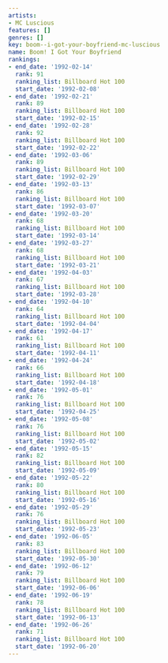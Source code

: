 ```yaml
---
artists:
- MC Luscious
features: []
genres: []
key: boom--i-got-your-boyfriend-mc-luscious
name: Boom! I Got Your Boyfriend
rankings:
- end_date: '1992-02-14'
  rank: 91
  ranking_list: Billboard Hot 100
  start_date: '1992-02-08'
- end_date: '1992-02-21'
  rank: 89
  ranking_list: Billboard Hot 100
  start_date: '1992-02-15'
- end_date: '1992-02-28'
  rank: 92
  ranking_list: Billboard Hot 100
  start_date: '1992-02-22'
- end_date: '1992-03-06'
  rank: 89
  ranking_list: Billboard Hot 100
  start_date: '1992-02-29'
- end_date: '1992-03-13'
  rank: 86
  ranking_list: Billboard Hot 100
  start_date: '1992-03-07'
- end_date: '1992-03-20'
  rank: 68
  ranking_list: Billboard Hot 100
  start_date: '1992-03-14'
- end_date: '1992-03-27'
  rank: 68
  ranking_list: Billboard Hot 100
  start_date: '1992-03-21'
- end_date: '1992-04-03'
  rank: 67
  ranking_list: Billboard Hot 100
  start_date: '1992-03-28'
- end_date: '1992-04-10'
  rank: 64
  ranking_list: Billboard Hot 100
  start_date: '1992-04-04'
- end_date: '1992-04-17'
  rank: 61
  ranking_list: Billboard Hot 100
  start_date: '1992-04-11'
- end_date: '1992-04-24'
  rank: 66
  ranking_list: Billboard Hot 100
  start_date: '1992-04-18'
- end_date: '1992-05-01'
  rank: 76
  ranking_list: Billboard Hot 100
  start_date: '1992-04-25'
- end_date: '1992-05-08'
  rank: 76
  ranking_list: Billboard Hot 100
  start_date: '1992-05-02'
- end_date: '1992-05-15'
  rank: 82
  ranking_list: Billboard Hot 100
  start_date: '1992-05-09'
- end_date: '1992-05-22'
  rank: 80
  ranking_list: Billboard Hot 100
  start_date: '1992-05-16'
- end_date: '1992-05-29'
  rank: 76
  ranking_list: Billboard Hot 100
  start_date: '1992-05-23'
- end_date: '1992-06-05'
  rank: 83
  ranking_list: Billboard Hot 100
  start_date: '1992-05-30'
- end_date: '1992-06-12'
  rank: 79
  ranking_list: Billboard Hot 100
  start_date: '1992-06-06'
- end_date: '1992-06-19'
  rank: 78
  ranking_list: Billboard Hot 100
  start_date: '1992-06-13'
- end_date: '1992-06-26'
  rank: 71
  ranking_list: Billboard Hot 100
  start_date: '1992-06-20'
---
```


